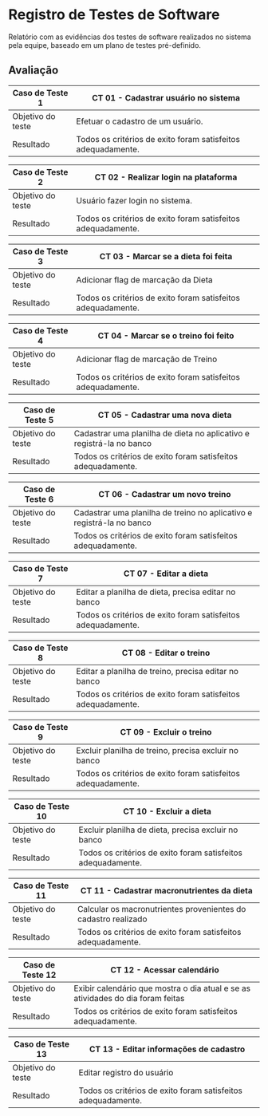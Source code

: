 # Registro de Testes de Software

Relatório com as evidências dos testes de software realizados no sistema pela equipe, baseado em um plano de testes pré-definido.

## Avaliação

| Caso de Teste 1   | CT 01 - Cadastrar usuário no sistema                         |
| ----------------- | ------------------------------------------------------------- |
| Objetivo do teste | Efetuar o cadastro de um usuário.                            |
| Resultado         | Todos os critérios de exito foram satisfeitos adequadamente. |

| Caso de Teste 2   | CT 02 - Realizar login na plataforma                         |
| ----------------- | ------------------------------------------------------------- |
| Objetivo do teste | Usuário fazer login no sistema.                              |
| Resultado         | Todos os critérios de exito foram satisfeitos adequadamente. |

| Caso de Teste 3   | CT 03 - Marcar se a dieta foi feita                           |
| ----------------- | ------------------------------------------------------------- |
| Objetivo do teste | Adicionar flag de marcação da Dieta                         |
| Resultado         | Todos os critérios de exito foram satisfeitos adequadamente. |

| Caso de Teste 4   | CT 04 - Marcar se o treino foi feito                         |
| ----------------- | ------------------------------------------------------------- |
| Objetivo do teste | Adicionar flag de marcação de Treino                        |
| Resultado         | Todos os critérios de exito foram satisfeitos adequadamente. |

| Caso de Teste 5   | CT 05 - Cadastrar uma nova dieta                                      |
| ----------------- | --------------------------------------------------------------------- |
| Objetivo do teste | Cadastrar uma planilha de dieta no aplicativo e registrá-la no banco |
| Resultado         | Todos os critérios de exito foram satisfeitos adequadamente.         |

| Caso de Teste 6   | CT 06 - Cadastrar um novo treino                                       |
| ----------------- | ---------------------------------------------------------------------- |
| Objetivo do teste | Cadastrar uma planilha de treino no aplicativo e registrá-la no banco |
| Resultado         | Todos os critérios de exito foram satisfeitos adequadamente.          |

| Caso de Teste 7   | CT 07 - Editar a dieta                                        |
| ----------------- | ------------------------------------------------------------- |
| Objetivo do teste | Editar a planilha de dieta, precisa editar no banco           |
| Resultado         | Todos os critérios de exito foram satisfeitos adequadamente. |

| Caso de Teste 8   | CT 08 - Editar o treino                                       |
| ----------------- | ------------------------------------------------------------- |
| Objetivo do teste | Editar a planilha de treino, precisa editar no banco          |
| Resultado         | Todos os critérios de exito foram satisfeitos adequadamente. |

| Caso de Teste 9   | CT 09 - Excluir o treino                                     |
| ----------------- | ------------------------------------------------------------- |
| Objetivo do teste | Excluir planilha de treino, precisa excluir no banco          |
| Resultado         | Todos os critérios de exito foram satisfeitos adequadamente. |

| Caso de Teste 10  | CT 10 - Excluir a dieta                                       |
| ----------------- | ------------------------------------------------------------- |
| Objetivo do teste | Excluir planilha de dieta, precisa excluir no banco           |
| Resultado         | Todos os critérios de exito foram satisfeitos adequadamente. |

| Caso de Teste 11  | CT 11 - Cadastrar macronutrientes da dieta                     |
| ----------------- | -------------------------------------------------------------- |
| Objetivo do teste | Calcular os macronutrientes provenientes do cadastro realizado |
| Resultado         | Todos os critérios de exito foram satisfeitos adequadamente.  |

| Caso de Teste 12  | CT 12 - Acessar calendário                                                      |
| ----------------- | -------------------------------------------------------------------------------- |
| Objetivo do teste | Exibir calendário que mostra o dia atual e se as atividades do dia foram feitas |
| Resultado         | Todos os critérios de exito foram satisfeitos adequadamente.                    |

| Caso de Teste 13  | CT 13 - Editar informações de cadastro                      |
| ----------------- | ------------------------------------------------------------- |
| Objetivo do teste | Editar registro do usuário                                   |
| Resultado         | Todos os critérios de exito foram satisfeitos adequadamente. |
